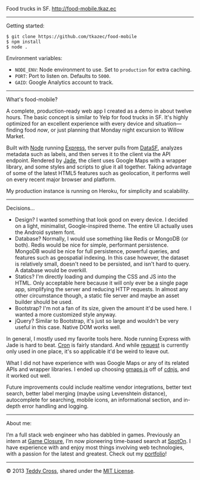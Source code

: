 Food trucks in SF. http://food-mobile.tkaz.ec

---

Getting started:

	$ git clone https://github.com/tkazec/food-mobile
	$ npm install
	$ node .

Environment variables:

* `NODE_ENV`: Node environment to use. Set to `production` for extra caching.
* `PORT`: Port to listen on. Defaults to `5000`.
* `GAID`: Google Analytics account to track.

---

What's food-mobile?

A complete, production-ready web app I created as a demo in about twelve hours. The basic concept is similar to Yelp for food trucks in SF. It's highly optimized for an excellent experience with every device and situation—finding food *now*, or just planning that Monday night excursion to Willow Market.

Built with [Node](http://nodejs.org) running [Express](http://expressjs.com), the server pulls from [DataSF](https://data.sfgov.org/Permitting/Mobile-Food-Facility-Permit/rqzj-sfat), analyzes metadata such as labels, and then serves it to the client via the API endpoint. Rendered by [Jade](http://jade-lang.com), the client uses Google Maps with a wrapper library, and some styles and scripts to glue it all together. Taking advantage of some of the latest HTML5 features such as geolocation, it performs well on every recent major browser and platform.

My production instance is running on Heroku, for simplicity and scalability.

---

Decisions...

* Design? I wanted something that look good on every device. I decided on a light, minimalist, Google-inspired theme. The entire UI actually uses the Android system font.
* Database? Normally, I would use something like Redis or MongoDB (or both). Redis would be nice for simple, performant persistence. MongoDB would be nice for full persistence, powerful queries, and features such as geospatial indexing. In this case however, the dataset is relatively small, doesn't need to be persisted, and isn't hard to query. A database would be overkill.
* Statics? I'm directly loading and dumping the CSS and JS into the HTML. Only acceptable here because it will only ever be a single page app, simplifying the server and reducing HTTP requests. In almost any other circumstance though, a static file server and maybe an asset builder should be used.
* Bootstrap? I'm not a fan of its size, given the amount it'd be used here. I wanted a more customized style anyway.
* jQuery? Similar to Bootstrap, it's just so large and wouldn't be very useful in this case. Native DOM works well.

In general, I mostly used my favorite tools here. Node running Express with Jade is hard to beat. [Cron](https://npmjs.org/package/cron) is fairly standard. And while [request](https://npmjs.org/package/request) is currently only used in one place, it's so applicable it'd be weird to leave out.

What I did not have experience with was Google Maps or any of its related APIs and wrapper libraries. I ended up choosing [gmaps.js](http://hpneo.github.io/gmaps/) off of [cdnjs](http://cdnjs.com), and it worked out well.

Future improvements could include realtime vendor integrations, better text search, better label merging (maybe using Levenshtein distance), autocomplete for searching, mobile icons, an informational section, and in-depth error handling and logging.

---

About me:

I’m a full stack web engineer who has dabbled in games. Previously an intern at [Game Closure](http://www.gameclosure.com), I’m now pioneering time-based search at [SpotOn](https://spoton.it). I have experience with and enjoy most things involving web technologies, with a passion for the latest and greatest. Check out my [portfolio](http://tkaz.ec/about.html)!

---

© 2013 [Teddy Cross](http://tkaz.ec), shared under the [MIT License](http://www.opensource.org/licenses/MIT).